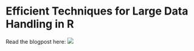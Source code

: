 # Efficient Techniques for Large Data Handling in R

Read the blogpost here: ![](https://medium.com/@melsiddieg/efficient-techniques-for-large-data-handling-in-r-a-comprehensive-guide-8a3173cc6b1c)
